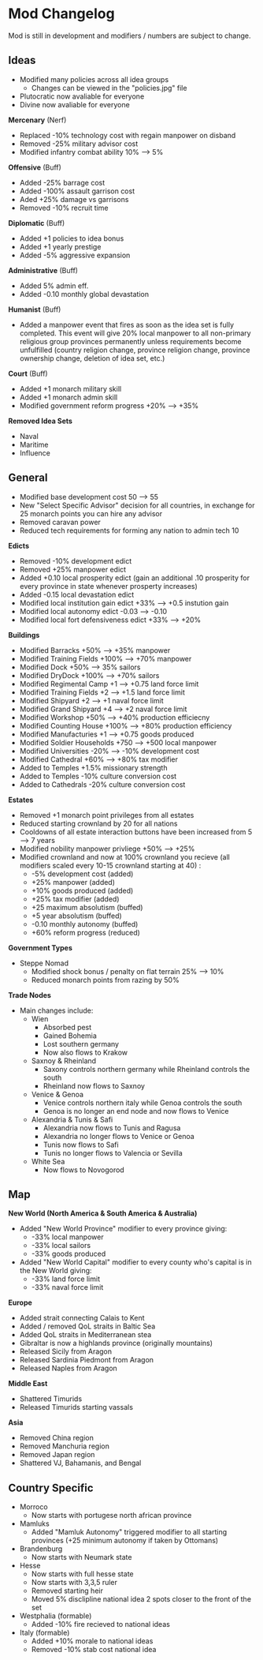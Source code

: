 # Mod Changelog 
Mod is still in development and modifiers / numbers are subject to change.
## Ideas
 - Modified many policies across all idea groups
 	- Changes can be viewed in the "policies.jpg" file 
 - Plutocratic now avaliable for everyone
 - Divine now avaliable for everyone 

**Mercenary** (Nerf)
 - Replaced -10% technology cost with regain manpower on disband
 - Removed -25% military advisor cost
 - Modified infantry combat ability 10% --> 5%

**Offensive** (Buff)
 - Added -25% barrage cost
 - Added -100% assault garrison cost
 - Aded +25% damage vs garrisons
 - Removed -10% recruit time

**Diplomatic** (Buff)
 - Added +1 policies to idea bonus 
 - Added +1 yearly prestige
 - Added -5% aggressive expansion

**Administrative** (Buff)
 - Added 5% admin eff.
 - Added -0.10 monthly global devastation

**Humanist** (Buff)
 - Added a manpower event that fires as soon as the idea set is fully completed. This event will give 20% local manpower to all non-primary religious group provinces permanently unless requirements become unfulfilled (country religion change, province religion change, province ownership change, deletion of idea set, etc.)

**Court** (Buff)
 - Added +1 monarch military skill
 - Added +1 monarch admin skill
 - Modified government reform progress +20% --> +35%

**Removed Idea Sets**
 - Naval
 - Maritime
 - Influence

## General
- Modified base development cost 50 --> 55
- New "Select Specific Advisor" decision for all countries, in exchange for 25 monarch points you can hire any advisor
- Removed caravan power
- Reduced tech requirements for forming any nation to admin tech 10

**Edicts**
 - Removed -10% development edict
 - Removed +25% manpower edict
 - Added +0.10 local prosperity edict (gain an additional .10 prosperity for every province in state whenever prosperty increases)
 - Added -0.15 local devastation edict
 - Modified local institution gain edict +33% --> +0.5 instution gain
 - Modified local autonomy edict -0.03 --> -0.10
 - Modified local fort defensiveness edict +33% --> +20%

**Buildings**
 - Modified Barracks +50% --> +35% manpower
 - Modified Training Fields +100% --> +70% manpower
 - Modified Dock +50% --> 35% sailors
 - Modified DryDock +100% --> +70% sailors
 - Modified Regimental Camp +1 --> +0.75 land force limit
 - Modified Training Fields +2 --> +1.5 land force limit
 - Modified Shipyard +2 --> +1 naval force limit
 - Modified Grand Shipyard +4 --> +2 naval force limit
 - Modified Workshop +50% --> +40% production efficiecny
 - Modified Counting House +100% --> +80% production efficiency
 - Modified Manufacturies +1 --> +0.75 goods produced
 - Modified Soldier Households +750 --> +500 local manpower
 - Modified Universities -20% --> -10% development cost
 - Modified Cathedral +60% --> +80% tax modifier
 - Added to Temples +1.5% missionary strength
 - Added to Temples -10% culture conversion cost
 - Added to Cathedrals -20% culture conversion cost

**Estates**
 - Removed +1 monarch point privileges from all estates
 - Reduced starting crownland by 20 for all nations
 - Cooldowns of all estate interaction buttons have been increased from 5 --> 7 years
 - Modified nobility manpower privliege +50% --> +25%
 - Modified crownland and now at 100% crownland you recieve (all modifiers scaled every 10-15 crownland starting at 40) :
	 - -5% development cost (added)
	 - +25% manpower (added)
 	 - +10% goods produced (added)
  	 - +25% tax modifier (added)
	 - +25 maximum absolutism (buffed)
 	 - +5 year absolutism (buffed)
   	 - -0.10 monthly autonomy (buffed)
   	 - +60% reform progress (reduced)

**Government Types**
 - Steppe Nomad
 	- Modified shock bonus / penalty on flat terrain 25% --> 10%
  	- Reduced monarch points from razing by 50%

**Trade Nodes**
 - Main changes include:
 	- Wien
	 	- Absorbed pest
  		- Gained Bohemia
	  	- Lost southern germany
   		- Now also flows to Krakow
	- Saxnoy & Rheinland
 		- Saxony controls northern germany while Rheinland controls the south
   		- Rheinland now flows to Saxnoy
   	- Venice & Genoa
   		- Venice controls northern italy while Genoa controls the south
   		- Genoa is no longer an end node and now flows to Venice
   	- Alexandria & Tunis & Safi
   		- Alexandria now flows to Tunis and Ragusa
   	 	- Alexandria no longer flows to Venice or Genoa
   	  	- Tunis now flows to Safi
   	  	- Tunis no longer flows to Valencia or Sevilla
   	- White Sea
   		- Now flows to Novogorod
## Map
**New World (North America & South America & Australia)**
 - Added "New World Province" modifier to every province giving:
	 - -33% local manpower
	 - -33% local sailors
	 - -33% goods produced
 - Added "New World Capital" modifier to every county who's capital is in the New World giving:
	 - -33% land force limit
 	 - -33% naval force limit
	 
**Europe**
 - Added strait connecting Calais to Kent
 - Added / removed QoL straits in Baltic Sea
 - Added QoL straits in Mediterranean stea
 - Gibraltar is now a highlands province (originally mountains)
 - Released Sicily from Aragon
 - Released Sardinia Piedmont from Aragon
 - Released Naples from Aragon

**Middle East**
 - Shattered Timurids
 - Released Timurids starting vassals
   
**Asia**
 - Removed China region
 - Removed Manchuria region
 - Removed Japan region
 - Shattered VJ, Bahamanis, and Bengal

## Country Specific
 - Morroco
 	- Now starts with portugese north african province
 - Mamluks
 	- Added "Mamluk Autonomy" triggered modifier to all starting provinces (+25 minimum autonomy if taken by Ottomans)
 - Brandenburg
 	- Now starts with Neumark state  
 - Hesse
 	- Now starts with full hesse state
  	- Now starts with 3,3,5 ruler
   	- Removed starting heir
   	- Moved 5% disclipline national idea 2 spots closer to the front of the set
 - Westphalia (formable)
 	- Added -10% fire recieved to national ideas
 - Italy (formable)
 	- Added +10% morale to national ideas
  	- Removed -10% stab cost national idea
